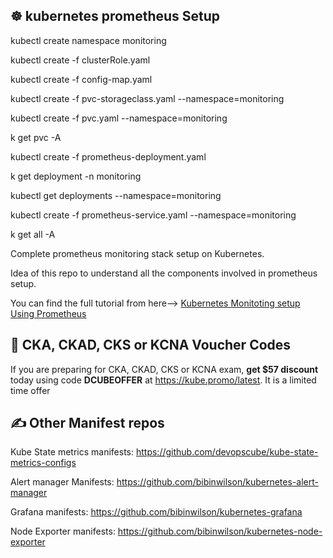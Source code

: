 ## ☸️ kubernetes prometheus Setup


kubectl create namespace monitoring

kubectl create -f clusterRole.yaml

kubectl create -f config-map.yaml

kubectl create -f pvc-storageclass.yaml --namespace=monitoring

kubectl create -f pvc.yaml --namespace=monitoring

k get pvc -A

kubectl create  -f prometheus-deployment.yaml 

k get deployment -n monitoring

kubectl get deployments --namespace=monitoring

kubectl create -f prometheus-service.yaml --namespace=monitoring

k get all -A


Complete prometheus monitoring stack setup on Kubernetes.

Idea of this repo to understand all the components involved in prometheus setup.

You can find the full tutorial from here--> [Kubernetes Monitoting setup Using Prometheus](https://devopscube.com/setup-prometheus-monitoring-on-kubernetes/)

## 🚀 CKA, CKAD, CKS or KCNA Voucher Codes

If you are preparing for CKA, CKAD, CKS or KCNA exam, **get $57 discount** today using code **DCUBEOFFER** at https://kube.promo/latest. It is a limited time offer

## ✍️ Other Manifest repos

Kube State metrics manifests: https://github.com/devopscube/kube-state-metrics-configs

Alert manager Manifests: https://github.com/bibinwilson/kubernetes-alert-manager

Grafana manifests: https://github.com/bibinwilson/kubernetes-grafana

Node Exporter manifests: https://github.com/bibinwilson/kubernetes-node-exporter



